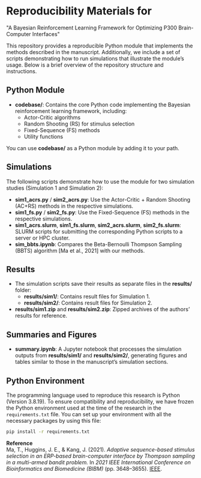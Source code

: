 # Reproducibility Materials for 
"A Bayesian Reinforcement Learning Framework for Optimizing P300 Brain-Computer Interfaces"

This repository provides a reproducible Python module that implements the methods described in the manuscript. Additionally, we include a set of scripts demonstrating how to run simulations that illustrate the module’s usage. Below is a brief overview of the repository structure and instructions.

## Python Module
- **codebase/**: Contains the core Python code implementing the Bayesian reinforcement learning framework, including:
  - Actor-Critic algorithms
  - Random Shooting (RS) for stimulus selection
  - Fixed-Sequence (FS) methods
  - Utility functions

You can use **codebase/** as a Python module by adding it to your path.

## Simulations
The following scripts demonstrate how to use the module for two simulation studies (Simulation 1 and Simulation 2):
- **sim1_acrs.py** / **sim2_acrs.py**: Use the Actor-Critic + Random Shooting (AC+RS) methods in the respective simulations.
- **sim1_fs.py** / **sim2_fs.py**: Use the Fixed-Sequence (FS) methods in the respective simulations.
- **sim1_acrs.slurm**, **sim1_fs.slurm**, **sim2_acrs.slurm**, **sim2_fs.slurm**: SLURM scripts for submitting the corresponding Python scripts to a server or HPC cluster.
- **sim_bbts.ipynb**: Compares the Beta-Bernoulli Thompson Sampling (BBTS) algorithm \[Ma et al., 2021\] with our methods.

## Results
- The simulation scripts save their results as separate files in the **results/** folder:
  - **results/sim1/**: Contains result files for Simulation 1.
  - **results/sim2/**: Contains result files for Simulation 2.
- **results/sim1.zip** and **results/sim2.zip**: Zipped archives of the authors’ results for reference.

## Summaries and Figures
- **summary.ipynb**: A Jupyter notebook that processes the simulation outputs from **results/sim1/** and **results/sim2/**, generating figures and tables similar to those in the manuscript’s simulation sections.

## Python Environment

The programming language used to reproduce this research is Python (Version 3.8.19). To ensure compatibility and reproducibility, we have frozen the Python environment used at the time of the research in the `requirements.txt` file. You can set up your environment with all the necessary packages by using this file:

```bash
pip install -r requirements.txt
```

**Reference**  
Ma, T., Huggins, J. E., & Kang, J. (2021). *Adaptive sequence-based stimulus selection in an ERP-based brain-computer interface by Thompson sampling in a multi-armed bandit problem.* In *2021 IEEE International Conference on Bioinformatics and Biomedicine (BIBM)* (pp. 3648–3655). [IEEE](https://doi.org/10.1109/BIBM52615.2021.9669724).